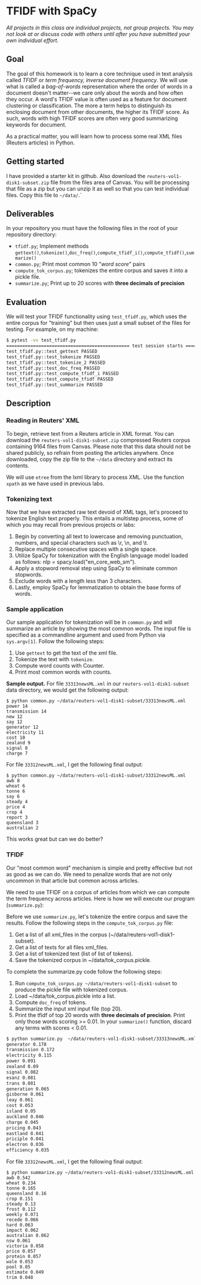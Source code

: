 # TFIDF with SpaCy

*All projects in this class are individual projects, not group projects.  You may not look at or discuss code with others until after you have submitted your own individual effort.*

## Goal

The goal of this homework is to learn a core technique used in text analysis called *TFIDF* or *term frequency, inverse document frequency*.  We will use what is called a *bag-of-words* representation where the order of words in a document doesn't matter--we care only about the words and how often they occur. A word's TFIDF value is often used as a feature for document clustering or classification. The more a term helps to distinguish its enclosing document from other documents, the higher its TFIDF score. As such, words with high TFIDF scores are often very good summarizing keywords for document.

As a practical matter, you will learn how to process some real XML files (Reuters articles) in Python.

## Getting started

I have provided a starter kit in github. Also download the `reuters-vol1-disk1-subset.zip` file from the files area of Canvas. You will be processing that file as a zip but you can unzip it as well so that you can test individual files. Copy this file to `~/data/`.`

## Deliverables

In your repository you must have the following files in the root of your repository directory:

* `tfidf.py`; Implement methods `gettext()`,`tokenize()`,`doc_freq()`,`compute_tfidf_i()`,`compute_tfidf()`,`summarize()`
* `common.py`; Print most common 10 "*word* *score*" pairs
* `compute_tok_corpus.py`; tokenizes the entire corpus and saves it into a pickle file.
* `summarize.py`; Print up to 20 scores with **three decimals of precision**

## Evaluation

We will test your TFIDF functionality using `test_tfidf.py`, which uses the entire corpus for "training" but then uses just a small subset of the files for testing. For example, on my machine:

```bash
$ pytest -vv test_tfidf.py
============================================== test session starts ===============================================
test_tfidf.py::test_gettext PASSED                                                              [ 14%]
test_tfidf.py::test_tokenize PASSED                                                             [ 28%]
test_tfidf.py::test_tokenize_2 PASSED                                                           [ 42%]
test_tfidf.py::test_doc_freq PASSED                                                             [ 57%]
test_tfidf.py::test_compute_tfidf_i PASSED                                                      [ 71%]
test_tfidf.py::test_compute_tfidf PASSED                                                        [ 85%]
test_tfidf.py::test_summarize PASSED                                                            [100%]

```

## Description

### Reading in Reuters' XML
To begin, retrieve text from a Reuters article in XML format. You can download the `reuters-vol1-disk1-subset.zip` compressed Reuters corpus containing 9164 files from Canvas. Please note that this data should not be shared publicly, so refrain from posting the articles anywhere. Once downloaded, copy the zip file to the `~/data` directory and extract its contents.

We will use `etree` from the lxml library to process XML. Use the function `xpath` as we have used in previous labs. 


### Tokenizing text

Now that we have extracted raw text devoid of XML tags, let's proceed to tokenize English text properly. This entails a multistep process, some of which you may recall from previous projects or labs:

1. Begin by converting all text to lowercase and  removing punctuation, numbers, and special characters such as \r, \n, and \t.
2. Replace multiple consecutive spaces with a single space.
3. Utilize SpaCy for tokenization with the English language model loaded as follows: nlp = spacy.load("en_core_web_sm").
4. Apply a stopword removal step using SpaCy to eliminate common stopwords.
5. Exclude words with a length less than 3 characters.
6. Lastly, employ SpaCy for lemmatization to obtain the base forms of words.


### Sample application

Our sample application for tokenization will be in `common.py` and will summarize an article by showing the most common words. The input file is specified as a commandline argument and used from Python via `sys.argv[1]`. Follow the following steps:

1. Use `gettext` to get the text of the xml file.
2. Tokenize the text with `tokenize`.
3. Compute word counts with Counter.
4. Print most common words with counts.

**Sample output.** For file `33313newsML.xml` in our `reuters-vol1-disk1-subset` data directory, we would get the following output:

```
$ python common.py ~/data/reuters-vol1-disk1-subset/33313newsML.xml
power 14
transmission 14
new 12
say 12
generator 12
electricity 11
cost 10
zealand 9
signal 8
charge 7
```


For file `33312newsML.xml`, I get the following final output:

```
$ python common.py ~/data/reuters-vol1-disk1-subset/33312newsML.xml
awb 8
wheat 6
tonne 6
say 6
steady 4
price 4
crop 4
report 3
queensland 3
australian 2
```

This works great but can we do better? 

### TFIDF

Our "most common word" mechanism is simple and pretty effective but not as good as we can do.  We need to penalize words that are not only uncommon in that article but common across articles.

We need to use TFIDF on a corpus of articles from which we can compute the term frequency across articles.  Here is how we will execute our program (`summarize.py`):

Before we use `summarize.py`, let's tokenize the entire corpus and save the results. Follow the following steps in the `compute_tok_corpus.py` file:

1. Get a list of all xml_files in the corpus (~/data/reuters-vol1-disk1-subset).
2. Get a list of texts for all files xml_files.
3. Get a list of tokenized text (list of list of tokens).
4. Save the tokenized corpus in ~/data/tok_corpus.pickle.


To complete the summarize.py code follow the following steps:
1. Run `compute_tok_corpus.py ~/data/reuters-vol1-disk1-subset` to produce the pickle file with tokenized corpus.
2. Load ~/data/tok_corpus.pickle into a list.
3. Compute `doc_freq` of tokens.
4. Summarize the input xml input file (top 20).
5. Print the tfidf of top 20 words with **three decimals of precision**. Print only those words scoring >= 0.01. In your `summarize()` function, discard any terms with scores < 0.01. 

```bash
$ python summarize.py  ~/data/reuters-vol1-disk1-subset/33313newsML.xml
generator 0.178
transmission 0.172
electricity 0.115
power 0.091
zealand 0.09
signal 0.082
esanz 0.081
trans 0.081
generation 0.065
gisborne 0.061
leay 0.061
cost 0.053
island 0.05
auckland 0.046
charge 0.045
pricing 0.043
eastland 0.041
priciple 0.041
electron 0.036
efficiency 0.035
```


For file `33312newsML.xml`, I get the following final output:

```
$ python summarize.py ~/data/reuters-vol1-disk1-subset/33312newsML.xml
awb 0.542
wheat 0.234
tonne 0.165
queensland 0.16
crop 0.151
steady 0.13
frost 0.112
weekly 0.071
recede 0.066
hard 0.063
impact 0.062
australian 0.062
nsw 0.061
victoria 0.058
price 0.057
protein 0.057
wale 0.053
pool 0.05
estimate 0.049
trim 0.048
```


